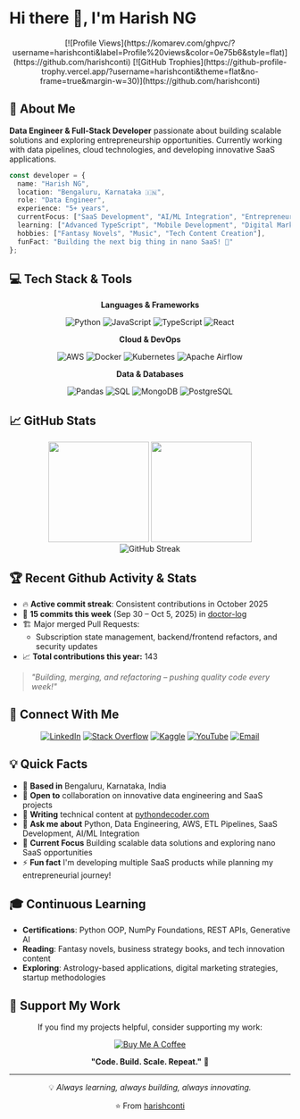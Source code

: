 # Hi there 👋, I'm Harish NG

<div align="center">
  [![Profile Views](https://komarev.com/ghpvc/?username=harishconti&label=Profile%20views&color=0e75b6&style=flat)](https://github.com/harishconti)
  [![GitHub Trophies](https://github-profile-trophy.vercel.app/?username=harishconti&theme=flat&no-frame=true&margin-w=30)](https://github.com/harishconti)
</div>

## 🚀 About Me

**Data Engineer & Full-Stack Developer** passionate about building scalable solutions and exploring entrepreneurship opportunities. Currently working with data pipelines, cloud technologies, and developing innovative SaaS applications.

```typescript
const developer = {
  name: "Harish NG",
  location: "Bengaluru, Karnataka 🇮🇳",
  role: "Data Engineer",
  experience: "5+ years",
  currentFocus: ["SaaS Development", "AI/ML Integration", "Entrepreneurship"],
  learning: ["Advanced TypeScript", "Mobile Development", "Digital Marketing"],
  hobbies: ["Fantasy Novels", "Music", "Tech Content Creation"],
  funFact: "Building the next big thing in nano SaaS! 🚀"
};
```

## 💻 Tech Stack & Tools

<div align="center">

**Languages & Frameworks**

![Python](https://img.shields.io/badge/-Python-3776AB?style=flat&logo=python&logoColor=white)
![JavaScript](https://img.shields.io/badge/-JavaScript-F7DF1E?style=flat&logo=javascript&logoColor=black)
![TypeScript](https://img.shields.io/badge/-TypeScript-3178C6?style=flat&logo=typescript&logoColor=white)
![React](https://img.shields.io/badge/-React-61DAFB?style=flat&logo=react&logoColor=black)

**Cloud & DevOps**

![AWS](https://img.shields.io/badge/-AWS-232F3E?style=flat&logo=amazon-aws&logoColor=white)
![Docker](https://img.shields.io/badge/-Docker-2496ED?style=flat&logo=docker&logoColor=white)
![Kubernetes](https://img.shields.io/badge/-Kubernetes-326CE5?style=flat&logo=kubernetes&logoColor=white)
![Apache Airflow](https://img.shields.io/badge/-Apache%20Airflow-017CEE?style=flat&logo=apache-airflow&logoColor=white)

**Data & Databases**

![Pandas](https://img.shields.io/badge/-Pandas-150458?style=flat&logo=pandas&logoColor=white)
![SQL](https://img.shields.io/badge/-SQL-4479A1?style=flat&logo=mysql&logoColor=white)
![MongoDB](https://img.shields.io/badge/-MongoDB-47A248?style=flat&logo=mongodb&logoColor=white)
![PostgreSQL](https://img.shields.io/badge/-PostgreSQL-336791?style=flat&logo=postgresql&logoColor=white)

</div>

## 📈 GitHub Stats

<div align="center">
  <img height="180em" src="https://github-readme-stats.vercel.app/api?username=harishconti&show_icons=true&theme=tokyonight&include_all_commits=true&count_private=true"/>
  <img height="180em" src="https://github-readme-stats.vercel.app/api/top-langs/?username=harishconti&layout=compact&langs_count=8&theme=tokyonight"/>
</div>

<div align="center">
  <img alt="GitHub Streak" src="https://github-readme-streak-stats.herokuapp.com/?user=harishconti&theme=tokyonight" />
</div>

## 🏆 Recent Github Activity & Stats

- 🔥 **Active commit streak**: Consistent contributions in October 2025
- 📝 **15 commits this week** (Sep 30 – Oct 5, 2025) in [doctor-log](https://github.com/harishconti/doctor-log)
- 🏗️ Major merged Pull Requests:
  - Subscription state management, backend/frontend refactors, and security updates
- 📈 **Total contributions this year:** 143

> *"Building, merging, and refactoring – pushing quality code every week!"*

## 🤝 Connect With Me

<div align="center">

[![LinkedIn](https://img.shields.io/badge/-LinkedIn-0077B5?style=for-the-badge&logo=linkedin&logoColor=white)](https://linkedin.com/in/harish-n-g)
[![Stack Overflow](https://img.shields.io/badge/-Stack%20Overflow-F58025?style=for-the-badge&logo=stack-overflow&logoColor=white)](https://stackoverflow.com/users/23112840/harish)
[![Kaggle](https://img.shields.io/badge/-Kaggle-20BEFF?style=for-the-badge&logo=kaggle&logoColor=white)](https://kaggle.com/ngharish)
[![YouTube](https://img.shields.io/badge/-YouTube-FF0000?style=for-the-badge&logo=youtube&logoColor=white)](https://www.youtube.com/c/@pythondecoder101)
[![Email](https://img.shields.io/badge/-Email-D14836?style=for-the-badge&logo=gmail&logoColor=white)](mailto:ngharish.python@gmail.com)

</div>

## 💡 Quick Facts

- 🏢 **Based in** Bengaluru, Karnataka, India
- 💼 **Open to** collaboration on innovative data engineering and SaaS projects
- 📝 **Writing** technical content at [pythondecoder.com](https://pythondecoder.com)
- 💬 **Ask me about** Python, Data Engineering, AWS, ETL Pipelines, SaaS Development, AI/ML Integration
- 🎯 **Current Focus** Building scalable data solutions and exploring nano SaaS opportunities
- ⚡ **Fun fact** I'm developing multiple SaaS products while planning my entrepreneurial journey!

## 🎓 Continuous Learning

- **Certifications**: Python OOP, NumPy Foundations, REST APIs, Generative AI
- **Reading**: Fantasy novels, business strategy books, and tech innovation content
- **Exploring**: Astrology-based applications, digital marketing strategies, startup methodologies

## 💖 Support My Work

<div align="center">

If you find my projects helpful, consider supporting my work:

[![Buy Me A Coffee](https://img.shields.io/badge/-Buy%20Me%20A%20Coffee-FFDD00?style=for-the-badge&logo=buy-me-a-coffee&logoColor=black)](https://www.buymeacoffee.com/harishng)

</div>

<div align="center">

**"Code. Build. Scale. Repeat."** 🚀

---

💡 *Always learning, always building, always innovating.*

⭐️ From [harishconti](https://github.com/harishconti)

</div>
